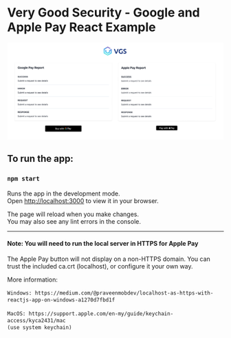 # Very Good Security - Google and Apple Pay React Example

![Alt text](/public/splash.png?raw=true "Title")

## To run the app: 

### `npm start`

Runs the app in the development mode.\
Open [http://localhost:3000](http://localhost:3000) to view it in your browser.

The page will reload when you make changes.\
You may also see any lint errors in the console.

--- 

#### Note: You will need to run the local server in HTTPS for Apple Pay

The Apple Pay button will not display on a non-HTTPS domain. You can trust the included ca.crt (localhost), or configure it your own way. 

More information: 

    Windows: https://medium.com/@praveenmobdev/localhost-as-https-with-reactjs-app-on-windows-a1270d7fbd1f
    
    MacOS: https://support.apple.com/en-my/guide/keychain-access/kyca2431/mac
    (use system keychain)



